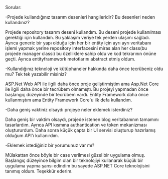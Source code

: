 Sorular:

-Projede kullandığınız tasarım desenleri hangileridir? Bu desenleri neden kullandınız?
  
  Projede repository tasarım deseni kullandım. Bu deseni projede kullanılması gerektiği için kullandım. Bu yaklaşım veriye tek yerden ulaşımı sağladı. Ayrıca generic bir yapı olduğu için her bir entity için ayrı ayrı veritabanı işlemi yapmak yerine repository interfacesini miras alan her class(bu projede manager classı) bu özelliklere sahip oldu ve kod tekrarının önüne geçti. Ayrıca entityframework metotlarını abstract etmiş oldum.


-Kullandığınız teknoloji ve kütüphaneler hakkında daha önce tecrübeniz oldu mu? Tek tek yazabilir misiniz?
  
  ASP.Net Web API ile ilgili daha önce proje geliştirmiştim ama Asp.Net Core ile ilgili daha önce bir tecrübem olmamıştı. Bu projeyi yapmadan önce başlangıç düzeyinde bir tecrübem vardı. Entity Framework daha önce kullanmıştım ama Entity Framework Core'u ilk defa kullandım. 


-Daha geniş vaktiniz olsaydı projeye neler eklemek isterdiniz?
  
  Daha geniş bir vaktim olsaydı, projede istenen blog veritabanının tamamını tasarlardım. Ayrıca API kısmına authantication ve token mekanizması oluştururdum. Daha sonra küçük çapta bir UI servisi oluşturup hazırlamış olduğum API'ı kullanırdım.



-Eklemek istediğiniz bir yorumunuz var mı?

  Mülakattan önce böyle bir case verilmesi güzel bir uygulama olmuş. Başlangıç düzeyince bilgim olan bir teknolojiyi kullanarak küçük bir uygulama yapma şansı edindim bu sayede ASP.NET Core teknolojisini tanımış oldum. Teşekkür ederim.
    
    
   

